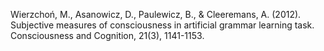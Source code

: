 ﻿---
layout: post
date:   2012-01-01 09:00:00
pdf: 
link: https://www.sciencedirect.com/science/article/pii/S1053810012001419
categories: article
---

Wierzchoń, M., Asanowicz, D., Paulewicz, B., & Cleeremans, A. (2012). Subjective measures of consciousness in artificial grammar learning task. Consciousness and Cognition, 21(3), 1141-1153.